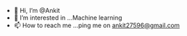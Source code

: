 - 👋 Hi, I’m @Ankit
- 👀 I’m interested in ...Machine learning
- 📫 How to reach me ...ping me on ankit27596@gmail.com

<!---
Akscntst/Akscntst is a ✨ special ✨ repository because its `README.md` (this file) appears on your GitHub profile.
You can click the Preview link to take a look at your changes.
--->
